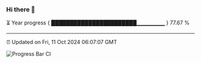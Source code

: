 ### Hi there 👋

⏳ Year progress { ███████████████████████▁▁▁▁▁▁▁ } 77.67 %

---

⏰ Updated on Fri, 11 Oct 2024 06:07:07 GMT

![Progress Bar CI](https://github.com/liununu/liununu/workflows/Progress%20Bar%20CI/badge.svg)
